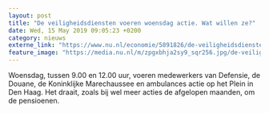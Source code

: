```yaml
---
layout: post
title: "De veiligheidsdiensten voeren woensdag actie. Wat willen ze?"
date: Wed, 15 May 2019 09:05:23 +0200
category: nieuws
externe_link: "https://www.nu.nl/economie/5891826/de-veiligheidsdiensten-voeren-woensdag-actie-wat-willen-ze.html"
feature_image: "https://media.nu.nl/m/zpgxbhja2sy9_sqr256.jpg/de-veiligheidsdiensten-voeren-woensdag-actie-wat-willen-ze.jpg"
---
```


Woensdag, tussen 9.00 en 12.00 uur, voeren medewerkers van Defensie, de Douane, de Koninklijke Marechaussee en ambulances actie op het Plein in Den Haag. Het draait, zoals bij wel meer acties de afgelopen maanden, om de pensioenen.
